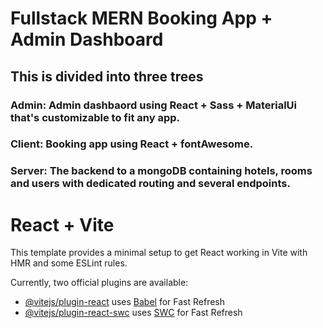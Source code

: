 # Fullstack MERN Booking App + Admin Dashboard

## This is divided into three trees

### Admin: Admin dashbaord using React + Sass + MaterialUi that's customizable to fit any app.

### Client: Booking app using React + fontAwesome.

### Server: The backend to a mongoDB containing hotels, rooms and users with dedicated routing and several endpoints.

# React + Vite

This template provides a minimal setup to get React working in Vite with HMR and some ESLint rules.

Currently, two official plugins are available:

- [@vitejs/plugin-react](https://github.com/vitejs/vite-plugin-react/blob/main/packages/plugin-react/README.md) uses [Babel](https://babeljs.io/) for Fast Refresh
- [@vitejs/plugin-react-swc](https://github.com/vitejs/vite-plugin-react-swc) uses [SWC](https://swc.rs/) for Fast Refresh
